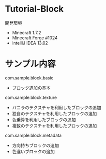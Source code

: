 Tutorial-Block
==============

開発環境
* Minecraft 1.7.2
* Minecraft Forge #1024
* IntelliJ IDEA 13.02

サンプル内容
==================

com.sample.block.basic

* ブロック追加の基本

com.sample.block.texture

* バニラのテクスチャを利用したブロックの追加
* 独自のテクスチャを利用したブロックの追加
* 色乗算を利用したブロックの追加
* 複数のテクスチャを利用したブロックの追加

com.sample.block.metadata

* 方向持ちブロックの追加
* 色違いブロックの追加
